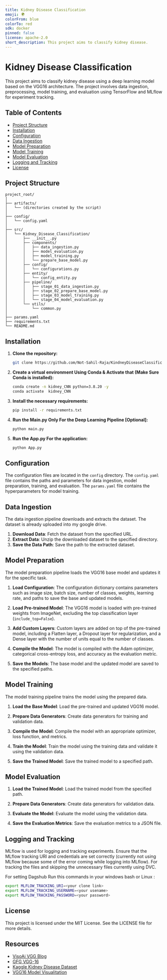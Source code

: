 ```yaml
---
title: Kidney Disease Classification
emoji: 🌍
colorFrom: blue
colorTo: red
sdk: docker
pinned: false
license: apache-2.0
short_description: This project aims to classify kidney disease.
---
```


# Kidney Disease Classification

This project aims to classify kidney disease using a deep learning model based on the VGG16 architecture. The project involves data ingestion, preprocessing, model training, and evaluation using TensorFlow and MLflow for experiment tracking.

## Table of Contents

- [Project Structure](#project-structure)
- [Installation](#installation)
- [Configuration](#configuration)
- [Data Ingestion](#data-ingestion)
- [Model Preparation](#model-preparation)
- [Model Training](#model-training)
- [Model Evaluation](#model-evaluation)
- [Logging and Tracking](#logging-and-tracking)
- [License](#license)

## Project Structure

    project_root/
    │
    ├── artifacts/
    │   └── (directories created by the script)
    │
    ├── config/
    │   └── config.yaml
    │
    ├── src/
    │   └── Kidney_Disease_Classification/
    │       ├── __init__.py
    │       ├── components/
    │       │   ├── data_ingestion.py
    │       │   ├── model_evaluation.py
    │       │   ├── model_training.py
    │       │   └── prepare_base_model.py
    │       ├── config/
    │       │   └── configurations.py
    │       ├── entity/
    │       │   └── config_entity.py
    │       ├── pipeline/
    │       │   ├── stage_01_data_ingestion.py
    │       │   ├── stage_02_prepare_base_model.py
    │       │   ├── stage_03_model_training.py
    │       │   └── stage_04_model_evaluation.py
    │       └── utils/
    │           └── common.py
    │
    ├── params.yaml
    ├── requirements.txt
    └── README.md

## Installation

1. **Clone the repository:**
   ```bash
   git clone https://github.com/Not-Sahil-Raja/KindneyDiseaseClassification.git
   ```
2. **Create a virtual environment Using Conda & Activate that (Make Sure Conda is installed):**
   ```bash
   conda create -n kidney_CNN python=3.8.20 -y
   conda activate  kidney_CNN
   ```
3. **Install the necessary requirements:**
   ```bash
   pip install -r requirements.txt
   ```
4. **Run the Main.py Only For the Deep Learning Pipeline [Optional]:**
   ```bash
   python main.py
   ```
5. **Run the App.py For the application:**
   ```bash
   python App.py
   ```

## Configuration

The configuration files are located in the `config` directory.
The `config.yaml` file contains the paths and parameters for data ingestion, model preparation, training, and evaluation.
The `params.yaml` file contains the hyperparameters for model training.

## Data Ingestion

The data ingestion pipeline downloads and extracts the dataset. The dataset is already uploaded into my google drive.

1.  **Download Data**: Fetch the dataset from the specified URL.
2.  **Extract Data**: Unzip the downloaded dataset to the specified directory.
3.  **Save the Data Path**: Save the path to the extracted dataset.

## Model Preparation

The model preparation pipeline loads the VGG16 base model and updates it for the specific task.

1.  **Load Configuration**: The configuration dictionary contains parameters such as image size, batch size, number of classes, weights, learning rate, and paths to save the base and updated models.

2.  **Load Pre-trained Model**: The VGG16 model is loaded with pre-trained weights from ImageNet, excluding the top classification layer (`include_top=False`).
3.  **Add Custom Layers**: Custom layers are added on top of the pre-trained model, including a Flatten layer, a Dropout layer for regularization, and a Dense layer with the number of units equal to the number of classes.
4.  **Compile the Model**: The model is compiled with the Adam optimizer, categorical cross-entropy loss, and accuracy as the evaluation metric.
5.  **Save the Models**: The base model and the updated model are saved to the specified paths.

## Model Training

The model training pipeline trains the model using the prepared data.

1.  **Load the Base Model**: Load the pre-trained and updated VGG16 model.

2.  **Prepare Data Generators**: Create data generators for training and validation data.
3.  **Compile the Model**: Compile the model with an appropriate optimizer, loss function, and metrics.
4.  **Train the Model**: Train the model using the training data and validate it using the validation data.
5.  **Save the Trained Model**: Save the trained model to a specified path.

## Model Evaluation

1.  **Load the Trained Model**: Load the trained model from the specified path.

2.  **Prepare Data Generators**: Create data generators for validation data.
3.  **Evaluate the Model**: Evaluate the model using the validation data.
4.  **Save the Evaluation Metrics**: Save the evaluation metrics to a JSON file.

## Logging and Tracking

MLflow is used for logging and tracking experiments. Ensure that the MLflow tracking URI and credentials are set correctly (currently not using MLflow because some of the error coming while logging into MLflow). For tracking the files and skipping the unnecessary files currently using DVC.

For setting Dagshub Run this commands in your windows bash or Linux :

```bash
export MLFLOW_TRACKING_URI=<your clone link>
export MLFLOW_TRACKING_USERNAME=<your usename>
export MLFLOW_TRACKING_PASSWORD=<your password>
```

## License

This project is licensed under the MIT License. See the LICENSE file for more details.

## Resources

- [VisoAi VGG Blog](https://viso.ai/deep-learning/vgg-very-deep-convolutional-networks/#:~:text=The%20VGG16%20model%20achieves%20almost,models%20submitted%20to%20ILSVRC%2D2014.)
- [GFG VGG-16](https://www.geeksforgeeks.org/vgg-16-cnn-model/)
- [Kaggle Kidney Disease Dataset](https://www.kaggle.com/datasets/nazmul0087/ct-kidney-dataset-normal-cyst-tumor-and-stone)
- [VGG16 Model Visualitation](https://youtu.be/RNnKtNrsrmg?si=7W3P2XSfgR5KWbvg)
